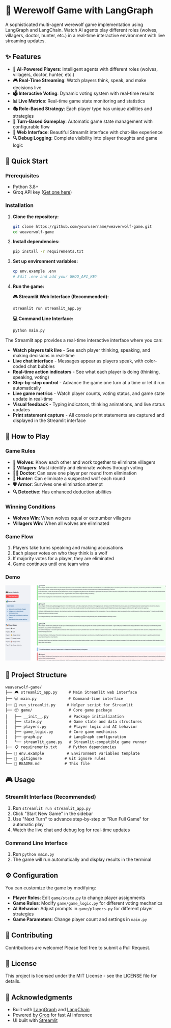# 🐺 Werewolf Game with LangGraph

A sophisticated multi-agent werewolf game implementation using LangGraph and LangChain. Watch AI agents play different roles (wolves, villagers, doctor, hunter, etc.) in a real-time interactive environment with live streaming updates.

## ✨ Features

- **🤖 AI-Powered Players**: Intelligent agents with different roles (wolves, villagers, doctor, hunter, etc.)
- **🎮 Real-Time Streaming**: Watch players think, speak, and make decisions live
- **🗳️ Interactive Voting**: Dynamic voting system with real-time results
- **📊 Live Metrics**: Real-time game state monitoring and statistics
- **🎭 Role-Based Strategy**: Each player type has unique abilities and strategies
- **🔄 Turn-Based Gameplay**: Automatic game state management with configurable flow
- **📱 Web Interface**: Beautiful Streamlit interface with chat-like experience
- **🔍 Debug Logging**: Complete visibility into player thoughts and game logic

## 🚀 Quick Start

### Prerequisites
- Python 3.8+
- Groq API key ([Get one here](https://console.groq.com/))

### Installation

1. **Clone the repository:**
   ```bash
   git clone https://github.com/yourusername/weaverwolf-game.git
   cd weaverwolf-game
   ```

2. **Install dependencies:**
   ```bash
   pip install -r requirements.txt
   ```

3. **Set up environment variables:**
   ```bash
   cp env.example .env
   # Edit .env and add your GROQ_API_KEY
   ```

4. **Run the game:**

   **🎮 Streamlit Web Interface (Recommended):**
   ```bash
   streamlit run streamlit_app.py
   ```
   
   **💻 Command Line Interface:**
   ```bash
   python main.py
   ```

The Streamlit app provides a real-time interactive interface where you can:
- **Watch players talk live** - See each player thinking, speaking, and making decisions in real-time
- **Live chat interface** - Messages appear as players speak, with color-coded chat bubbles
- **Real-time action indicators** - See what each player is doing (thinking, speaking, voting)
- **Step-by-step control** - Advance the game one turn at a time or let it run automatically
- **Live game metrics** - Watch player counts, voting status, and game state update in real-time
- **Visual feedback** - Typing indicators, thinking animations, and live status updates
- **Print statement capture** - All console print statements are captured and displayed in the Streamlit interface

## 🎯 How to Play

### Game Rules
- **🐺 Wolves**: Know each other and work together to eliminate villagers
- **👥 Villagers**: Must identify and eliminate wolves through voting
- **👨‍⚕️ Doctor**: Can save one player per round from elimination
- **🏹 Hunter**: Can eliminate a suspected wolf each round
- **🛡️ Armor**: Survives one elimination attempt
- **🔍 Detective**: Has enhanced deduction abilities

### Winning Conditions
- **Wolves Win**: When wolves equal or outnumber villagers
- **Villagers Win**: When all wolves are eliminated

### Game Flow
1. Players take turns speaking and making accusations
2. Each player votes on who they think is a wolf
3. If majority votes for a player, they are eliminated
4. Game continues until one team wins

### Demo
![image](image.png)

## 📁 Project Structure

```
weaverwolf-game/
├── 🎮 streamlit_app.py     # Main Streamlit web interface
├── 💻 main.py              # Command-line interface
├── 🚀 run_streamlit.py     # Helper script for Streamlit
├── 📦 game/                # Core game package
│   ├── __init__.py         # Package initialization
│   ├── state.py            # Game state and data structures
│   ├── players.py          # Player logic and AI behavior
│   ├── game_logic.py       # Core game mechanics
│   ├── graph.py            # LangGraph configuration
│   └── streamlit_game.py   # Streamlit-compatible game runner
├── 📋 requirements.txt     # Python dependencies
├── 🔧 env.example          # Environment variables template
├── 🚫 .gitignore          # Git ignore rules
└── 📖 README.md           # This file
```

## 🎮 Usage

### Streamlit Interface (Recommended)
1. Run `streamlit run streamlit_app.py`
2. Click "Start New Game" in the sidebar
3. Use "Next Turn" to advance step-by-step or "Run Full Game" for automatic play
4. Watch the live chat and debug log for real-time updates

### Command Line Interface
1. Run `python main.py`
2. The game will run automatically and display results in the terminal

## ⚙️ Configuration

You can customize the game by modifying:
- **Player Roles**: Edit `game/state.py` to change player assignments
- **Game Rules**: Modify `game/game_logic.py` for different voting mechanics
- **AI Behavior**: Adjust prompts in `game/players.py` for different player strategies
- **Game Parameters**: Change player count and settings in `main.py`

## 🤝 Contributing

Contributions are welcome! Please feel free to submit a Pull Request.

## 📄 License

This project is licensed under the MIT License - see the LICENSE file for details.

## 🙏 Acknowledgments

- Built with [LangGraph](https://github.com/langchain-ai/langgraph) and [LangChain](https://github.com/langchain-ai/langchain)
- Powered by [Groq](https://groq.com/) for fast AI inference
- UI built with [Streamlit](https://streamlit.io/) 
